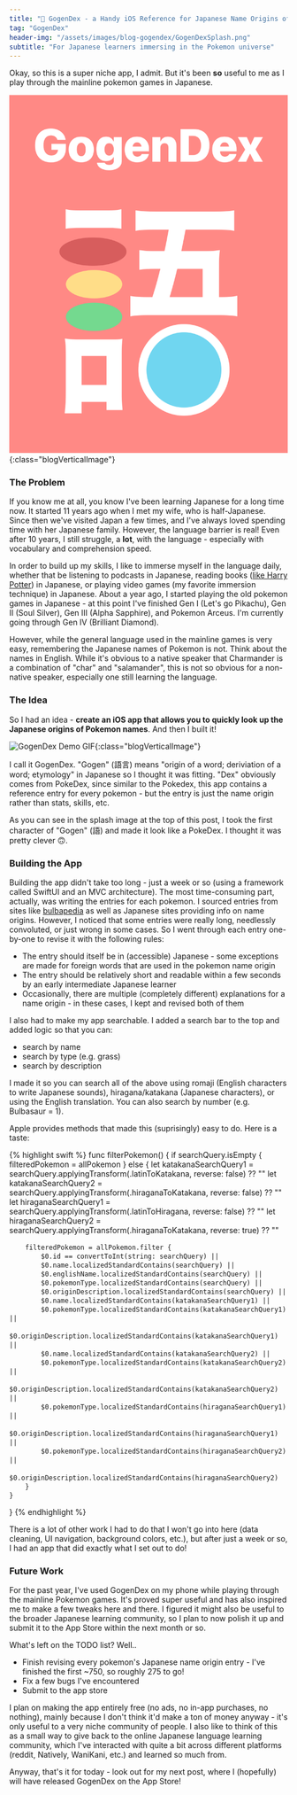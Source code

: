 ```yaml
---
title: "📱 GogenDex - a Handy iOS Reference for Japanese Name Origins of Pokemon"
tag: "GogenDex"
header-img: "/assets/images/blog-gogendex/GogenDexSplash.png"
subtitle: "For Japanese learners immersing in the Pokemon universe"
---
```


Okay, so this is a super niche app, I admit. But it's been **so** useful to me as I play through the mainline pokemon games in Japanese.<!--more-->

![GogenDex Splash Screen](/assets/images/blog-gogendex/GogenDexSplash.png){:class="blogVerticalImage"}

### The Problem

If you know me at all, you know I've been learning Japanese for a long time now. It started 11 years ago when I met my wife, who is half-Japanese. Since then we've visited Japan a few times, and I've always loved spending time with her Japanese family. However, the language barrier is real! Even after 10 years, I still struggle, a **lot**, with the language - especially with vocabulary and comprehension speed.

In order to build up my skills, I like to immerse myself in the language daily, whether that be listening to podcasts in Japanese, reading books ([like Harry Potter](./2021-05-16-Japanese-HP1-Stats.md)) in Japanese, or playing video games (my favorite immersion technique) in Japanese. About a year ago, I started playing the old pokemon games in Japanese - at this point I've finished Gen I (Let's go Pikachu), Gen II (Soul Silver), Gen III (Alpha Sapphire), and Pokemon Arceus. I'm currently going through Gen IV (Brilliant Diamond).

However, while the general language used in the mainline games is very easy, remembering the Japanese names of Pokemon is not. Think about the names in English. While it's obvious to a native speaker that Charmander is a combination of "char" and "salamander", this is not so obvious for a non-native speaker, especially one still learning the language.

### The Idea

So I had an idea - **create an iOS app that allows you to quickly look up the Japanese origins of Pokemon names**. And then I built it!

![GogenDex Demo GIF](/assets/images/blog-gogendex/gogendex-demo.gif){:class="blogVerticalImage"}

I call it GogenDex. "Gogen" (語言) means "origin of a word; deriviation of a word; etymology" in Japanese so I thought it was fitting. "Dex" obviously comes from PokeDex, since similar to the Pokedex, this app contains a reference entry for every pokemon - but the entry is just the name origin rather than stats, skills, etc.

As you can see in the splash image at the top of this post, I took the first character of "Gogen" (語) and made it look like a PokeDex. I thought it was pretty clever 🙃.

### Building the App

Building the app didn't take too long - just a week or so (using a framework called SwiftUI and an MVC architecture). The most time-consuming part, actually, was writing the entries for each pokemon. I sourced entries from sites like [bulbapedia](https://bulbapedia.bulbagarden.net/) as well as Japanese sites providing info on name origins. However, I noticed that some entries were really long, needlessly convoluted, or just wrong in some cases. So I went through each entry one-by-one to revise it with the following rules:
- The entry should itself be in (accessible) Japanese - some exceptions are made for foreign words that are used in the pokemon name origin
- The entry should be relatively short and readable within a few seconds by an early intermediate Japanese learner
- Occasionally, there are multiple (completely different) explanations for a name origin - in these cases, I kept and revised both of them

I also had to make my app searchable. I added a search bar to the top and added logic so that you can:
- search by name
- search by type (e.g. grass)
- search by description

I made it so you can search all of the above using romaji (English characters to write Japanese sounds), hiragana/katakana (Japanese characters), or using the English translation. You can also search by number (e.g. Bulbasaur = 1).

Apple provides methods that made this (suprisingly) easy to do. Here is a taste:

{% highlight swift %}
func filterPokemon() {
    if searchQuery.isEmpty {
        filteredPokemon = allPokemon
    } else {
        let katakanaSearchQuery1 = searchQuery.applyingTransform(.latinToKatakana, reverse: false) ?? ""
        let katakanaSearchQuery2 = searchQuery.applyingTransform(.hiraganaToKatakana, reverse: false) ?? ""
        let hiraganaSearchQuery1 = searchQuery.applyingTransform(.latinToHiragana, reverse: false) ?? ""
        let hiraganaSearchQuery2 = searchQuery.applyingTransform(.hiraganaToKatakana, reverse: true) ?? ""
        
        filteredPokemon = allPokemon.filter {
            $0.id == convertToInt(string: searchQuery) ||
            $0.name.localizedStandardContains(searchQuery) ||
            $0.englishName.localizedStandardContains(searchQuery) ||
            $0.pokemonType.localizedStandardContains(searchQuery) ||
            $0.originDescription.localizedStandardContains(searchQuery) ||
            $0.name.localizedStandardContains(katakanaSearchQuery1) ||
            $0.pokemonType.localizedStandardContains(katakanaSearchQuery1) ||
            $0.originDescription.localizedStandardContains(katakanaSearchQuery1) ||
            $0.name.localizedStandardContains(katakanaSearchQuery2) ||
            $0.pokemonType.localizedStandardContains(katakanaSearchQuery2) ||
            $0.originDescription.localizedStandardContains(katakanaSearchQuery2) ||
            $0.pokemonType.localizedStandardContains(hiraganaSearchQuery1) ||
            $0.originDescription.localizedStandardContains(hiraganaSearchQuery1) ||
            $0.pokemonType.localizedStandardContains(hiraganaSearchQuery2) ||
            $0.originDescription.localizedStandardContains(hiraganaSearchQuery2)
        }
    }
}
{% endhighlight %}

There is a lot of other work I had to do that I won't go into here (data cleaning, UI navigation, background colors, etc.), but after just a week or so, I had an app that did exactly what I set out to do!

### Future Work

For the past year, I've used GogenDex on my phone while playing through the mainline Pokemon games. It's proved super useful and has also inspired me to make a few tweaks here and there. I figured it might also be useful to the broader Japanese learning community, so I plan to now polish it up and submit it to the App Store within the next month or so.

What's left on the TODO list? Well..
- Finish revising every pokemon's Japanese name origin entry - I've finished the first ~750, so roughly 275 to go!
- Fix a few bugs I've encountered
- Submit to the app store

I plan on making the app entirely free (no ads, no in-app purchases, no nothing), mainly because I don't think it'd make a ton of money anyway - it's only useful to a very niche community of people. I also like to think of this as a small way to give back to the online Japanese language learning community, which I've interacted with quite a bit across different platforms (reddit, Natively, WaniKani, etc.) and learned so much from.

Anyway, that's it for today - look out for my next post, where I (hopefully) will have released GogenDex on the App Store!
